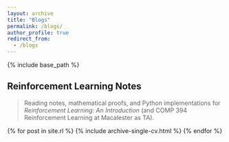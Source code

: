 ```yaml
---
layout: archive
title: "Blogs"
permalink: /blogs/
author_profile: true
redirect_from: 
  - /blogs
---
```


{% include base_path %}

## Reinforcement Learning Notes

> Reading notes, mathematical proofs, and Python implementations for *Reinforcement Learning: An Introduction* (and COMP 394 Reinforcement Learning at Macalester as TA).

{% for post in site.rl %}
   {% include archive-single-cv.html %}
{% endfor %}

